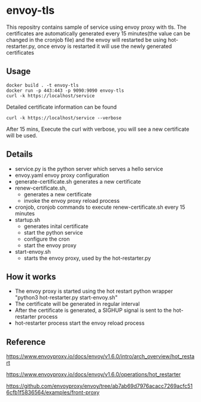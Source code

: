 # envoy-tls

This repositry contains sample of service using envoy proxy with tls. The certificates are automatically generated every 15 minutes(the value can be changed in the cronjob file) and the envoy will restarted be using hot-restarter.py, once envoy is restarted it will use the newly generated certificates

## Usage
    docker build . -t envoy-tls
    docker run -p 443:443 -p 9090:9090 envoy-tls
    curl -k https://localhost/service

Detailed certificate information can be found

    curl -k https://localhost/service --verbose

After 15 mins, Execute the curl with verbose, you will see a new certificate will be used.

## Details

- service.py is the python server which serves a hello service
- envoy.yaml envoy proxy configuration
- generate-certificate.sh generates a new certificate
- renew-certificate.sh, 
  - generates a new certificate 
  - invoke the envoy proxy reload process
- cronjob, cronjob commands to execute renew-certificate.sh every 15 minutes
- startup.sh
  - generates inital certificate
  - start the python service
  - configure the cron
  - start the envoy proxy
- start-envoy.sh
  - starts the envoy proxy, used by the hot-restarter.py

## How it works

- The envoy proxy is started using the hot restart python wrapper "python3 hot-restarter.py start-envoy.sh"
- The certificate will be generated in regular interval
- After the certificate is generated, a SIGHUP signal is sent to the hot-restarter process
- hot-restarter process start the envoy reload process

## Reference

https://www.envoyproxy.io/docs/envoy/v1.6.0/intro/arch_overview/hot_restart

https://www.envoyproxy.io/docs/envoy/v1.6.0/operations/hot_restarter

https://github.com/envoyproxy/envoy/tree/ab7ab69d7976acacc7269acfc516cfb1f5836564/examples/front-proxy 
